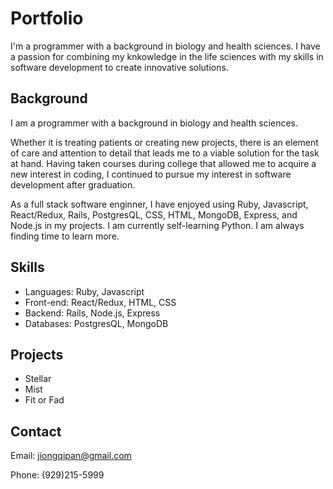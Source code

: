# Portfolio

I'm a programmer with a background in biology and health sciences. I have a passion for combining my knkowledge in the life sciences with my skills in software development to create innovative solutions.

## Background

I am a programmer with a background in biology and health sciences.

Whether it is treating patients or creating new projects, there is an element of care and attention to detail that leads me to a viable solution for the task at hand. Having taken courses during college that allowed me to acquire a new interest in coding, I continued to pursue my interest in software development after graduation.

As a full stack software enginner, I have enjoyed using Ruby, Javascript, React/Redux, Rails, PostgresQL, CSS, HTML, MongoDB, Express, and Node.js in my projects. I am currently self-learning Python. I am always finding time to learn more.

## Skills
- Languages: Ruby, Javascript
- Front-end: React/Redux, HTML, CSS
- Backend: Rails, Node.js, Express
- Databases: PostgresQL, MongoDB

## Projects
- Stellar
- Mist
- Fit or Fad

## Contact

Email: jiongqipan@gmail.com

Phone: (929)215-5999